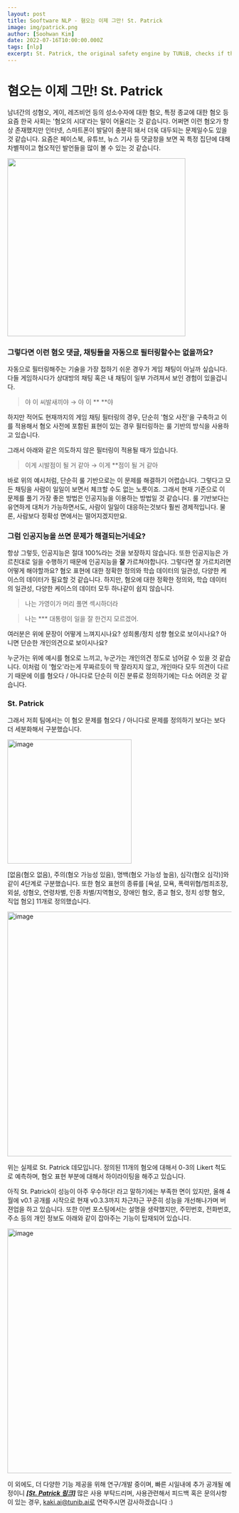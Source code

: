 ```yaml
---
layout: post
title: Sooftware NLP - 혐오는 이제 그만! St. Patrick
image: img/patrick.png
author: [Soohwan Kim]
date: 2022-07-16T10:00:00.000Z
tags: [nlp]
excerpt: St. Patrick, the original safety engine by TUNiB, checks if the user text includes any toxic expressions or personal information and provides detailed reports.
---
```

  
# 혐오는 이제 그만! St. Patrick
  
남녀간의 성혐오, 게이, 레즈비언 등의 성소수자에 대한 혐오, 특정 종교에 대한 혐오 등 
요즘 한국 사회는 '혐오의 시대'라는 말이 어울리는 것 같습니다. 어쩌면 이런 혐오가 항상 존재했지만 
인터넷, 스마트폰이 발달이 충분히 돼서 더욱 대두되는 문제일수도 있을 것 같습니다. 
요즘은 페이스북, 유튜브, 뉴스 기사 등 댓글창을 보면 꼭 특정 집단에 대해 차별적이고 혐오적인 발언들을 
많이 볼 수 있는 것 같습니다. 
  
<img src="https://user-images.githubusercontent.com/42150335/179356677-9c6f48b4-edee-42ca-8046-3eac49be0c95.png" width="400">
  
### 그렇다면 이런 혐오 댓글, 채팅들을 자동으로 필터링할수는 없을까요? 
  
자동으로 필터링해주는 기술을 가장 접하기 쉬운 경우가 게임 채팅이 아닐까 싶습니다. 
다들 게임하시다가 상대방의 채팅 혹은 내 채팅이 일부 가려져서 보인 경험이 있을겁니다.  
  
> 야 이 씨발새끼야 →  야 이 ** **야
  
하지만 적어도 현재까지의 게임 채팅 필터링의 경우, 단순히 '혐오 사전'을 구축하고 이를 적용해서 
혐오 사전에 포함된 표현이 있는 경우 필터링하는 룰 기반의 방식을 사용하고 있습니다.  
  
그래서 아래와 같은 의도하지 않은 필터링이 적용될 때가 있습니다.
  
> 이게 시발점이 될 거 같아 → 이게 **점이 될 거 같아
  
바로 위의 예시처럼, 단순히 룰 기반으로는 이 문제를 해결하기 어렵습니다. 그렇다고 모든 채팅을 
사람이 일일이 보면서 체크할 수도 없는 노릇이죠. 그래서 현재 기준으로 이 문제를 풀기 가장 좋은 방법은 
인공지능을 이용하는 방법일 것 같습니다. 룰 기반보다는 유연하게 대처가 가능하면서도, 
사람이 일일이 대응하는것보다 훨씬 경제적입니다. 물론, 사람보다 정확성 면에서는 떨어지겠지만요. 
  
### 그럼 인공지능을 쓰면 문제가 해결되는거네요?  
  
항상 그렇듯, 인공지능은 절대 100%라는 것을 보장하지 않습니다. 또한 인공지능은 
가르친대로 일을 수행하기 때문에 인공지능을 **잘** 가르쳐야합니다. 그렇다면 잘 가르치려면 
어떻게 해야할까요? 혐오 표현에 대한 정확한 정의와 학습 데이터의 일관성, 다양한 케이스의 데이터가 필요할 것 같습니다. 
하지만, 혐오에 대한 정확한 정의와, 학습 데이터의 일관성, 다양한 케이스의 데이터 모두 하나같이 
쉽지 않습니다.  
  
> 나는 가영이가 머리 풀면 섹시하더라
  
> 나는 *** 대통령이 일을 잘 한건지 모르겠어.
  
여러분은 위에 문장이 어떻게 느껴지시나요? 성희롱/정치 성향 혐오로 보이시나요? 아니면 
단순한 개인의견으로 보이시나요?   
  
누군가는 위에 예시를 혐오로 느끼고, 누군가는 개인의견 정도로 넘어갈 수 있을 것 같습니다. 
이처럼 이 '혐오'라는게 무짜르듯이 딱 잘라지지 않고, 개인마다 모두 의견이 다르기 때문에 
이를 혐오다 / 아니다로 단순히 이진 분류로 정의하기에는 다소 어려운 것 같습니다.
  
### St. Patrick 
  
그래서 저희 팀에서는 이 혐오 문제를 혐오다 / 아니다로 문제를 정의하기 보다는 보다 더 
세분화해서 구분했습니다.   
  
<img width="279" alt="image" src="https://user-images.githubusercontent.com/42150335/179357591-4d476555-2a80-4b23-b4a1-7dee3e6453d8.png">
  
[없음(혐오 없음), 주의(혐오 가능성 있음), 명백(혐오 가능성 높음), 심각(혐오 심각)]와 같이 4단계로 구분했습니다. 
또한 혐오 표현의 종류를 [욕설, 모욕, 폭력위협/범죄조장, 외설, 성혐오, 연령차별, 인종 차별/지역혐오, 장애인 혐오, 종교 혐오, 정치 성향 혐오, 직업 혐오] 11개로 
정의했습니다.  
   
<img width="550" alt="image" src="https://user-images.githubusercontent.com/42150335/179357901-fb930252-c98a-4f57-87c0-40b57e3eba0d.png">

  
위는 실제로 St. Patrick 데모입니다. 정의된 11개의 혐오에 대해서 0-3의 Likert 척도로 예측하며, 
혐오 표현 부분에 대해서 하이라이팅을 해주고 있습니다.  
  
아직 St. Patrick이 성능이 아주 우수하다! 라고 말하기에는 부족한 면이 있지만, 올해 4월에 
v0.1 공개를 시작으로 현재 v0.3.3까지 차근차근 꾸준히 성능을 개선해나가며 버젼업을 하고 있습니다. 
또한 이번 포스팅에서는 설명을 생략했지만, 주민번호, 전화번호, 주소 등의 개인 정보도 아래와 같이 잡아주는 
기능이 탑재되어 있습니다.
  
<img width="550" alt="image" src="https://user-images.githubusercontent.com/42150335/179358084-18e225dd-957f-4ce1-9e87-3805016f7a59.png">
  
이 외에도, 더 다양한 기능 제공을 위해 연구/개발 중이며, 빠른 시일내에 추가 공개될 예정이니 ***[[St. Patrick 링크]](https://demo.tunib.ai/safety/kor)*** 많은 사용 부탁드리며, 
사용관련해서 피드백 혹은 문의사항이 있는 경우, kaki.ai@tunib.ai로 연락주시면 감사하겠습니다 :)
  




















  